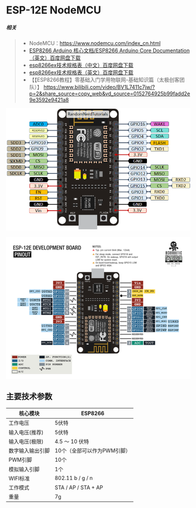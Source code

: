 # ESP-12E NodeMCU

##### 相关

> - NodeMCU：https://www.nodemcu.com/index_cn.html
> - [ESP8266 Arduino 核心文档/ESP8266 Arduino Core Documentation（英文）百度网盘下载](https://pan.baidu.com/s/1bqxLxeR)
> - [esp8266ex技术规格表（中文）百度网盘下载](https://pan.baidu.com/s/1dGECrfj)
> - [esp8266ex技术规格表（英文）百度网盘下载](https://pan.baidu.com/s/1smIr9KT)
> - 【【ESP8266教程】零基础入门学用物联网-基础知识篇（太极创客团队）】 https://www.bilibili.com/video/BV1L7411c7jw/?p=2&share_source=copy_web&vd_source=0152764925b99fadd2e9e3592e9421a8

![nodemcu](../images/nodemcu.png)

![NodeMCU-Pin-Layout](../images/esp8266_devkit_horizontal-01.png)

## 主要技术参数

| 核心模块         | ESP8266                     |
| ---------------- | --------------------------- |
| 工作电压         | 5伏特                       |
| 输入电压(推荐)   | 5伏特                       |
| 输入电压(极限)   | 4.5 ～ 10 伏特              |
| 数字输入输出引脚 | 10个（全部可以作为PWM引脚） |
| PWM引脚          | 10个                        |
| 模拟输入引脚     | 1个                         |
| WIFI标准         | 802.11 b / g / n            |
| 工作模式         | STA / AP / STA + AP         |
| 重量             | 7g                          |
